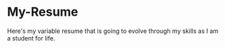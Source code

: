 # My-Resume
Here's my variable resume that is going to evolve through my skills as I am a student for life.
